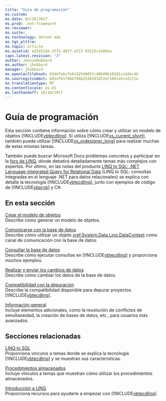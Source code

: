 ```yaml
---
title: "Guía de programación"
ms.custom: 
ms.date: 03/30/2017
ms.prod: .net-framework
ms.reviewer: 
ms.suite: 
ms.technology: dotnet-ado
ms.tgt_pltfrm: 
ms.topic: article
ms.assetid: ed1012d4-3ff2-4877-af27-93125c4180ea
caps.latest.revision: "3"
author: JennieHubbard
ms.author: jhubbard
manager: jhubbard
ms.openlocfilehash: 03d4febc7e61425d0057c48949b18281ca3dec4b
ms.sourcegitcommit: bd1ef61f4bb794b25383d3d72e71041a5ced172e
ms.translationtype: MT
ms.contentlocale: es-ES
ms.lasthandoff: 10/18/2017
---
```

# <a name="programming-guide"></a>Guía de programación
Esta sección contiene información sobre cómo crear y utilizar un modelo de objetos [!INCLUDE[vbtecdlinq](../../../../../../includes/vbtecdlinq-md.md)]. Si utiliza [!INCLUDE[vs_current_short](../../../../../../includes/vs-current-short-md.md)], también puede utilizar [!INCLUDE[vs_ordesigner_long](../../../../../../includes/vs-ordesigner-long-md.md)] para realizar muchas de estas mismas tareas.  
  
 También puede buscar Microsoft Docs problemas concretos y participar en la [foro de LINQ](http://go.microsoft.com/fwlink/?LinkId=76488), dónde debatirá detalladamente temas más complejos con expertos. Por último, en las notas del producto [LINQ to SQL: .NET Language-Integrated Query for Relational Data](http://go.microsoft.com/fwlink/?LinkId=93205) (LINQ to SQL: consultas integradas en el lenguaje .NET para datos relacionales) se explica con detalle la tecnología [!INCLUDE[vbtecdlinq](../../../../../../includes/vbtecdlinq-md.md)], junto con ejemplos de código de [!INCLUDE[vbprvb](../../../../../../includes/vbprvb-md.md)] y C#.  
  
## <a name="in-this-section"></a>En esta sección  
 [Crear el modelo de objetos](../../../../../../docs/framework/data/adonet/sql/linq/creating-the-object-model.md)  
 Describe cómo generar un modelo de objetos.  
  
 [Comunicarse con la base de datos](../../../../../../docs/framework/data/adonet/sql/linq/communicating-with-the-database.md)  
 Describe cómo utilizar un objeto <xref:System.Data.Linq.DataContext> como canal de comunicación con la base de datos.  
  
 [Consultar la base de datos](../../../../../../docs/framework/data/adonet/sql/linq/querying-the-database.md)  
 Describe cómo ejecutar consultas en [!INCLUDE[vbtecdlinq](../../../../../../includes/vbtecdlinq-md.md)] y proporciona muchos ejemplos.  
  
 [Realizar y enviar los cambios de datos](../../../../../../docs/framework/data/adonet/sql/linq/making-and-submitting-data-changes.md)  
 Describe cómo cambiar los datos de la base de datos.  
  
 [Compatibilidad con la depuración](../../../../../../docs/framework/data/adonet/sql/linq/debugging-support.md)  
 Describe la compatibilidad disponible para depurar proyectos [!INCLUDE[vbtecdlinq](../../../../../../includes/vbtecdlinq-md.md)].  
  
 [Información general](../../../../../../docs/framework/data/adonet/sql/linq/background-information.md)  
 Incluye elementos adicionales, como la resolución de conflictos de simultaneidad, la creación de bases de datos, etc., para usuarios más avanzados.  
  
## <a name="related-sections"></a>Secciones relacionadas  
 [LINQ to SQL](../../../../../../docs/framework/data/adonet/sql/linq/index.md)  
 Proporciona vínculos a temas donde se explica la tecnología [!INCLUDE[vbtecdlinq](../../../../../../includes/vbtecdlinq-md.md)] y se muestran sus características.  
  
 [Procedimientos almacenados](../../../../../../docs/framework/data/adonet/sql/linq/stored-procedures.md)  
 Incluye vínculos a temas que muestran cómo utilizar los procedimientos almacenados.  
  
 [Introducción a LINQ](http://msdn.microsoft.com/library/24dddf19-12a0-4707-a4bc-eba4fa7f219e)  
 Proporciona recursos para ayudarle a empezar con [!INCLUDE[vbtecdlinq](../../../../../../includes/vbtecdlinq-md.md)].
